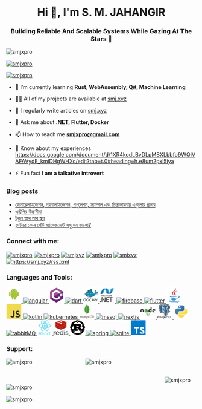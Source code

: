 <h1 align="center">Hi 👋, I'm S. M. JAHANGIR</h1>
<h3 align="center">Building Reliable And Scalable Systems While Gazing At The Stars 🌌</h3>

<p align="left"> <img src="https://komarev.com/ghpvc/?username=smjxpro&label=Profile%20views&color=0e75b6&style=flat" alt="smjxpro" /> </p>

<p align="left"> <a href="https://github.com/ryo-ma/github-profile-trophy"><img src="https://github-profile-trophy.vercel.app/?username=smjxpro" alt="smjxpro" /></a> </p>

<p align="left"> <a href="https://twitter.com/smjxpro" target="blank"><img src="https://img.shields.io/twitter/follow/smjxpro?logo=twitter&style=for-the-badge" alt="smjxpro" /></a> </p>

- 🌱 I’m currently learning **Rust, WebAssembly, Q#, Machine Learning**

- 👨‍💻 All of my projects are available at [smj.xyz](smj.xyz)

- 📝 I regularly write articles on [smj.xyz](smj.xyz)

- 💬 Ask me about **.NET, Flutter, Docker**

- 📫 How to reach me **smjxpro@gmail.com**

- 📄 Know about my experiences https://docs.google.com/document/d/1XR4kodLBvDLpMBXLbbfo9WQIVAFAVydE_kmiDHgWHXc/edit?tab=t.0#heading=h.e8um2pxl5iya

- ⚡ Fun fact **I am a talkative introvert**

### Blog posts
<!-- BLOG-POST-LIST:START -->
- [জেনারেলাইজেশন, নরমালাইজেশন, পপুলেশন, স্যাম্পল এবং চিন্তাভাবনায় এগুলোর প্রভাব](https://smj.xyz/blog/%E0%A6%9C%E0%A7%87%E0%A6%A8%E0%A6%BE%E0%A6%B0%E0%A7%87%E0%A6%B2%E0%A6%BE%E0%A6%87%E0%A6%9C%E0%A7%87%E0%A6%B6%E0%A6%A8-%E0%A6%A8%E0%A6%B0%E0%A6%AE%E0%A6%BE%E0%A6%B2%E0%A6%BE%E0%A6%87%E0%A6%9C%E0%A7%87%E0%A6%B6%E0%A6%A8-%E0%A6%AA%E0%A6%AA%E0%A7%81%E0%A6%B2%E0%A7%87%E0%A6%B6%E0%A6%A8-%E0%A6%B8%E0%A7%8D%E0%A6%AF%E0%A6%BE%E0%A6%AE%E0%A7%8D%E0%A6%AA%E0%A6%B2-%E0%A6%8F%E0%A6%AC%E0%A6%82-%E0%A6%9A%E0%A6%BF%E0%A6%A8%E0%A7%8D%E0%A6%A4%E0%A6%BE%E0%A6%AD%E0%A6%BE%E0%A6%AC%E0%A6%A8%E0%A6%BE%E0%A7%9F-%E0%A6%8F%E0%A6%97%E0%A7%81%E0%A6%B2%E0%A7%8B%E0%A6%B0-%E0%A6%AA%E0%A7%8D%E0%A6%B0%E0%A6%AD%E0%A6%BE%E0%A6%AC/)
- [এন্ট্রপির উচ্চসীমা](https://smj.xyz/blog/%E0%A6%8F%E0%A6%A8%E0%A7%8D%E0%A6%9F%E0%A7%8D%E0%A6%B0%E0%A6%AA%E0%A6%BF%E0%A6%B0-%E0%A6%89%E0%A6%9A%E0%A7%8D%E0%A6%9A%E0%A6%B8%E0%A7%80%E0%A6%AE%E0%A6%BE/)
- [টুকুন আর তার স্বপ্ন](https://smj.xyz/blog/%E0%A6%9F%E0%A7%81%E0%A6%95%E0%A7%81%E0%A6%A8-%E0%A6%86%E0%A6%B0-%E0%A6%A4%E0%A6%BE%E0%A6%B0-%E0%A6%B8%E0%A7%8D%E0%A6%AC%E0%A6%AA%E0%A7%8D%E0%A6%A8/)
- [ফ্লাটারে কোন স্টেট ম্যানেজমেন্ট সল্যুশন ভালো?](https://smj.xyz/blog/%E0%A6%AB%E0%A7%8D%E0%A6%B2%E0%A6%BE%E0%A6%9F%E0%A6%BE%E0%A6%B0%E0%A7%87-%E0%A6%95%E0%A7%8B%E0%A6%A8-%E0%A6%B8%E0%A7%8D%E0%A6%9F%E0%A7%87%E0%A6%9F-%E0%A6%AE%E0%A7%8D%E0%A6%AF%E0%A6%BE%E0%A6%A8%E0%A7%87%E0%A6%9C%E0%A6%AE%E0%A7%87%E0%A6%A8%E0%A7%8D%E0%A6%9F-%E0%A6%B8%E0%A6%B2%E0%A7%8D%E0%A6%AF%E0%A7%81%E0%A6%B6%E0%A6%A8-%E0%A6%AD%E0%A6%BE%E0%A6%B2%E0%A7%8B/)
<!-- BLOG-POST-LIST:END -->

<h3 align="left">Connect with me:</h3>
<p align="left">
<a href="https://twitter.com/smjxpro" target="blank"><img align="center" src="https://raw.githubusercontent.com/rahuldkjain/github-profile-readme-generator/master/src/images/icons/Social/twitter.svg" alt="smjxpro" height="30" width="40" /></a>
<a href="https://linkedin.com/in/smjxpro" target="blank"><img align="center" src="https://raw.githubusercontent.com/rahuldkjain/github-profile-readme-generator/master/src/images/icons/Social/linked-in-alt.svg" alt="smjxpro" height="30" width="40" /></a>
<a href="https://fb.com/smjxpro" target="blank"><img align="center" src="https://raw.githubusercontent.com/rahuldkjain/github-profile-readme-generator/master/src/images/icons/Social/facebook.svg" alt="smjxyz" height="30" width="40" /></a>
<a href="https://instagram.com/smjxpro" target="blank"><img align="center" src="https://raw.githubusercontent.com/rahuldkjain/github-profile-readme-generator/master/src/images/icons/Social/instagram.svg" alt="smjxpro" height="30" width="40" /></a>
<a href="https://www.youtube.com/@smjxyz" target="blank"><img align="center" src="https://raw.githubusercontent.com/rahuldkjain/github-profile-readme-generator/master/src/images/icons/Social/youtube.svg" alt="smjxyz" height="30" width="40" /></a>
<a href="/https://smj.xyz/rss.xml" target="blank"><img align="center" src="https://raw.githubusercontent.com/rahuldkjain/github-profile-readme-generator/master/src/images/icons/Social/rss.svg" alt="https://smj.xyz/rss.xml" height="30" width="40" /></a>
</p>

<h3 align="left">Languages and Tools:</h3>
<p align="left"> <a href="https://developer.android.com" target="_blank" rel="noreferrer"> <img src="https://raw.githubusercontent.com/devicons/devicon/master/icons/android/android-original-wordmark.svg" alt="android" width="40" height="40"/> </a> <a href="https://angular.io" target="_blank" rel="noreferrer"> <img src="https://angular.io/assets/images/logos/angular/angular.svg" alt="angular" width="40" height="40"/> </a> <a href="https://www.w3schools.com/cs/" target="_blank" rel="noreferrer"> <img src="https://raw.githubusercontent.com/devicons/devicon/master/icons/csharp/csharp-original.svg" alt="csharp" width="40" height="40"/> </a> <a href="https://dart.dev" target="_blank" rel="noreferrer"> <img src="https://www.vectorlogo.zone/logos/dartlang/dartlang-icon.svg" alt="dart" width="40" height="40"/> </a> <a href="https://www.docker.com/" target="_blank" rel="noreferrer"> <img src="https://raw.githubusercontent.com/devicons/devicon/master/icons/docker/docker-original-wordmark.svg" alt="docker" width="40" height="40"/> </a> <a href="https://dotnet.microsoft.com/" target="_blank" rel="noreferrer"> <img src="https://raw.githubusercontent.com/devicons/devicon/master/icons/dot-net/dot-net-original-wordmark.svg" alt="dotnet" width="40" height="40"/> </a> <a href="https://firebase.google.com/" target="_blank" rel="noreferrer"> <img src="https://www.vectorlogo.zone/logos/firebase/firebase-icon.svg" alt="firebase" width="40" height="40"/> </a> <a href="https://flutter.dev" target="_blank" rel="noreferrer"> <img src="https://www.vectorlogo.zone/logos/flutterio/flutterio-icon.svg" alt="flutter" width="40" height="40"/> </a> <a href="https://www.java.com" target="_blank" rel="noreferrer"> <img src="https://raw.githubusercontent.com/devicons/devicon/master/icons/java/java-original.svg" alt="java" width="40" height="40"/> </a> <a href="https://developer.mozilla.org/en-US/docs/Web/JavaScript" target="_blank" rel="noreferrer"> <img src="https://raw.githubusercontent.com/devicons/devicon/master/icons/javascript/javascript-original.svg" alt="javascript" width="40" height="40"/> </a> <a href="https://kotlinlang.org" target="_blank" rel="noreferrer"> <img src="https://www.vectorlogo.zone/logos/kotlinlang/kotlinlang-icon.svg" alt="kotlin" width="40" height="40"/> </a> <a href="https://kubernetes.io" target="_blank" rel="noreferrer"> <img src="https://www.vectorlogo.zone/logos/kubernetes/kubernetes-icon.svg" alt="kubernetes" width="40" height="40"/> </a> <a href="https://www.mongodb.com/" target="_blank" rel="noreferrer"> <img src="https://raw.githubusercontent.com/devicons/devicon/master/icons/mongodb/mongodb-original-wordmark.svg" alt="mongodb" width="40" height="40"/> </a> <a href="https://www.microsoft.com/en-us/sql-server" target="_blank" rel="noreferrer"> <img src="https://www.svgrepo.com/show/303229/microsoft-sql-server-logo.svg" alt="mssql" width="40" height="40"/> </a> <a href="https://nextjs.org/" target="_blank" rel="noreferrer"> <img src="https://cdn.worldvectorlogo.com/logos/nextjs-2.svg" alt="nextjs" width="40" height="40"/> </a> <a href="https://nodejs.org" target="_blank" rel="noreferrer"> <img src="https://raw.githubusercontent.com/devicons/devicon/master/icons/nodejs/nodejs-original-wordmark.svg" alt="nodejs" width="40" height="40"/> </a> <a href="https://www.postgresql.org" target="_blank" rel="noreferrer"> <img src="https://raw.githubusercontent.com/devicons/devicon/master/icons/postgresql/postgresql-original-wordmark.svg" alt="postgresql" width="40" height="40"/> </a> <a href="https://www.python.org" target="_blank" rel="noreferrer"> <img src="https://raw.githubusercontent.com/devicons/devicon/master/icons/python/python-original.svg" alt="python" width="40" height="40"/> </a> <a href="https://www.rabbitmq.com" target="_blank" rel="noreferrer"> <img src="https://www.vectorlogo.zone/logos/rabbitmq/rabbitmq-icon.svg" alt="rabbitMQ" width="40" height="40"/> </a> <a href="https://reactjs.org/" target="_blank" rel="noreferrer"> <img src="https://raw.githubusercontent.com/devicons/devicon/master/icons/react/react-original-wordmark.svg" alt="react" width="40" height="40"/> </a> <a href="https://redis.io" target="_blank" rel="noreferrer"> <img src="https://raw.githubusercontent.com/devicons/devicon/master/icons/redis/redis-original-wordmark.svg" alt="redis" width="40" height="40"/> </a> <a href="https://www.rust-lang.org" target="_blank" rel="noreferrer"> <img src="https://raw.githubusercontent.com/devicons/devicon/master/icons/rust/rust-original.svg" alt="rust" width="40" height="40"/> </a> <a href="https://spring.io/" target="_blank" rel="noreferrer"> <img src="https://www.vectorlogo.zone/logos/springio/springio-icon.svg" alt="spring" width="40" height="40"/> </a> <a href="https://www.sqlite.org/" target="_blank" rel="noreferrer"> <img src="https://www.vectorlogo.zone/logos/sqlite/sqlite-icon.svg" alt="sqlite" width="40" height="40"/> </a> <a href="https://www.typescriptlang.org/" target="_blank" rel="noreferrer"> <img src="https://raw.githubusercontent.com/devicons/devicon/master/icons/typescript/typescript-original.svg" alt="typescript" width="40" height="40"/> </a> </p>

<h3 align="left">Support:</h3>
<p><a href="https://www.buymeacoffee.com/smjxpro"> <img align="left" src="https://cdn.buymeacoffee.com/buttons/v2/default-yellow.png" height="50" width="210" alt="smjxpro" /></a><a href="https://ko-fi.com/smjxpro"> <img align="left" src="https://cdn.ko-fi.com/cdn/kofi3.png?v=3" height="50" width="210" alt="smjxpro" /></a></p><br><br>

<p><img align="left" src="https://github-readme-stats.vercel.app/api/top-langs?username=smjxpro&show_icons=true&locale=en&layout=compact" alt="smjxpro" /></p>

<p>&nbsp;<img align="center" src="https://github-readme-stats.vercel.app/api?username=smjxpro&show_icons=true&locale=en" alt="smjxpro" /></p>

<p><img align="center" src="https://github-readme-streak-stats.herokuapp.com/?user=smjxpro&" alt="smjxpro" /></p>
